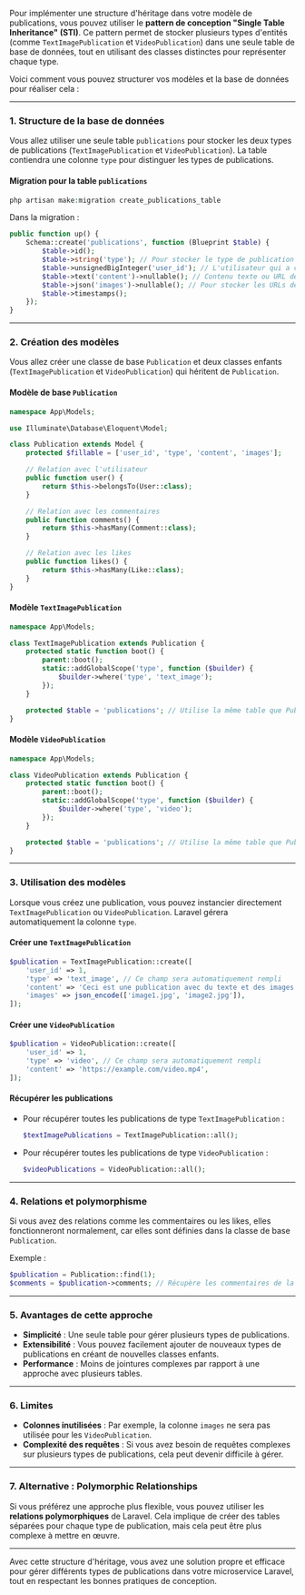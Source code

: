 Pour implémenter une structure d'héritage dans votre modèle de publications, vous pouvez utiliser le **pattern de conception "Single Table Inheritance" (STI)**. Ce pattern permet de stocker plusieurs types d'entités (comme `TextImagePublication` et `VideoPublication`) dans une seule table de base de données, tout en utilisant des classes distinctes pour représenter chaque type.

Voici comment vous pouvez structurer vos modèles et la base de données pour réaliser cela :

---

### 1. **Structure de la base de données**
Vous allez utiliser une seule table `publications` pour stocker les deux types de publications (`TextImagePublication` et `VideoPublication`). La table contiendra une colonne `type` pour distinguer les types de publications.

#### Migration pour la table `publications`
```php
php artisan make:migration create_publications_table
```

Dans la migration :
```php
public function up() {
    Schema::create('publications', function (Blueprint $table) {
        $table->id();
        $table->string('type'); // Pour stocker le type de publication (TextImagePublication ou VideoPublication)
        $table->unsignedBigInteger('user_id'); // L'utilisateur qui a créé la publication
        $table->text('content')->nullable(); // Contenu texte ou URL de la vidéo
        $table->json('images')->nullable(); // Pour stocker les URLs des images (si type = TextImagePublication)
        $table->timestamps();
    });
}
```

---

### 2. **Création des modèles**
Vous allez créer une classe de base `Publication` et deux classes enfants (`TextImagePublication` et `VideoPublication`) qui héritent de `Publication`.

#### Modèle de base `Publication`
```php
namespace App\Models;

use Illuminate\Database\Eloquent\Model;

class Publication extends Model {
    protected $fillable = ['user_id', 'type', 'content', 'images'];

    // Relation avec l'utilisateur
    public function user() {
        return $this->belongsTo(User::class);
    }

    // Relation avec les commentaires
    public function comments() {
        return $this->hasMany(Comment::class);
    }

    // Relation avec les likes
    public function likes() {
        return $this->hasMany(Like::class);
    }
}
```

#### Modèle `TextImagePublication`
```php
namespace App\Models;

class TextImagePublication extends Publication {
    protected static function boot() {
        parent::boot();
        static::addGlobalScope('type', function ($builder) {
            $builder->where('type', 'text_image');
        });
    }

    protected $table = 'publications'; // Utilise la même table que Publication
}
```

#### Modèle `VideoPublication`
```php
namespace App\Models;

class VideoPublication extends Publication {
    protected static function boot() {
        parent::boot();
        static::addGlobalScope('type', function ($builder) {
            $builder->where('type', 'video');
        });
    }

    protected $table = 'publications'; // Utilise la même table que Publication
}
```

---

### 3. **Utilisation des modèles**
Lorsque vous créez une publication, vous pouvez instancier directement `TextImagePublication` ou `VideoPublication`. Laravel gérera automatiquement la colonne `type`.

#### Créer une `TextImagePublication`
```php
$publication = TextImagePublication::create([
    'user_id' => 1,
    'type' => 'text_image', // Ce champ sera automatiquement rempli
    'content' => 'Ceci est une publication avec du texte et des images.',
    'images' => json_encode(['image1.jpg', 'image2.jpg']),
]);
```

#### Créer une `VideoPublication`
```php
$publication = VideoPublication::create([
    'user_id' => 1,
    'type' => 'video', // Ce champ sera automatiquement rempli
    'content' => 'https://example.com/video.mp4',
]);
```

#### Récupérer les publications
- Pour récupérer toutes les publications de type `TextImagePublication` :
  ```php
  $textImagePublications = TextImagePublication::all();
  ```
- Pour récupérer toutes les publications de type `VideoPublication` :
  ```php
  $videoPublications = VideoPublication::all();
  ```

---

### 4. **Relations et polymorphisme**
Si vous avez des relations comme les commentaires ou les likes, elles fonctionneront normalement, car elles sont définies dans la classe de base `Publication`.

Exemple :
```php
$publication = Publication::find(1);
$comments = $publication->comments; // Récupère les commentaires de la publication
```

---

### 5. **Avantages de cette approche**
- **Simplicité** : Une seule table pour gérer plusieurs types de publications.
- **Extensibilité** : Vous pouvez facilement ajouter de nouveaux types de publications en créant de nouvelles classes enfants.
- **Performance** : Moins de jointures complexes par rapport à une approche avec plusieurs tables.

---

### 6. **Limites**
- **Colonnes inutilisées** : Par exemple, la colonne `images` ne sera pas utilisée pour les `VideoPublication`.
- **Complexité des requêtes** : Si vous avez besoin de requêtes complexes sur plusieurs types de publications, cela peut devenir difficile à gérer.

---

### 7. **Alternative : Polymorphic Relationships**
Si vous préférez une approche plus flexible, vous pouvez utiliser les **relations polymorphiques** de Laravel. Cela implique de créer des tables séparées pour chaque type de publication, mais cela peut être plus complexe à mettre en œuvre.

---

Avec cette structure d'héritage, vous avez une solution propre et efficace pour gérer différents types de publications dans votre microservice Laravel, tout en respectant les bonnes pratiques de conception.